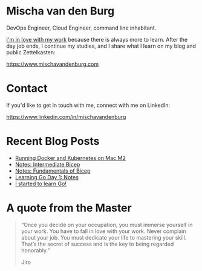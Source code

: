 # Mischa van den Burg

DevOps Engineer, Cloud Engineer, command line inhabitant.

[I'm in love with my work](https://mischavandenburg.com/zet/articles/jiro-sushi/) because there is always more to learn. After the day job ends, I continue my studies, and I share what I learn on my blog and public Zettelkasten:

https://www.mischavandenburg.com

# Contact

If you'd like to get in touch with me, connect with me on LinkedIn:

https://www.linkedin.com/in/mischavandenburg

# Recent Blog Posts
<!-- BLOG-POST-LIST:START -->
- [Running Docker and Kubernetes on Mac M2](https://mischavandenburg.com/zet/docker-kubernetes-on-mac-m2/)
- [Notes: Intermediate Bicep](https://mischavandenburg.com/zet/intermediate-bicep/)
- [Notes: Fundamentals of Bicep](https://mischavandenburg.com/zet/articles/fundamentals-of-bicep/)
- [Learning Go Day 1: Notes](https://mischavandenburg.com/zet/go-day-1/)
- [I started to learn Go!](https://mischavandenburg.com/zet/start-learning-go/)
<!-- BLOG-POST-LIST:END -->

# A quote from the Master

> “Once you decide on your occupation, you must immerse yourself in your work. You have to fall in love with your work. Never complain about your job. You must dedicate your life to mastering your skill. That’s the secret of success and is the key to being regarded honorably.”
>
> Jiro
